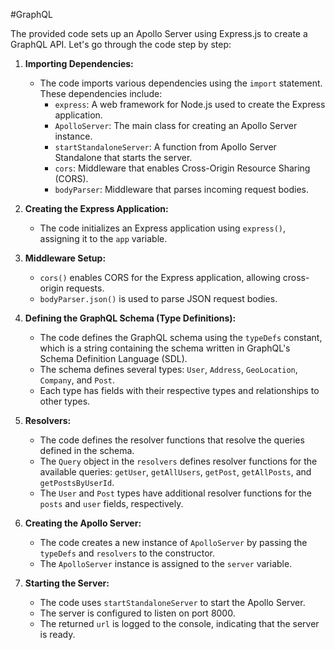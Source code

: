 #GraphQL

The provided code sets up an Apollo Server using Express.js to create a GraphQL API. Let's go through the code step by step:

1. **Importing Dependencies:**
   - The code imports various dependencies using the `import` statement. These dependencies include:
     - `express`: A web framework for Node.js used to create the Express application.
     - `ApolloServer`: The main class for creating an Apollo Server instance.
     - `startStandaloneServer`: A function from Apollo Server Standalone that starts the server.
     - `cors`: Middleware that enables Cross-Origin Resource Sharing (CORS).
     - `bodyParser`: Middleware that parses incoming request bodies.

2. **Creating the Express Application:**
   - The code initializes an Express application using `express()`, assigning it to the `app` variable.

3. **Middleware Setup:**
   - `cors()` enables CORS for the Express application, allowing cross-origin requests.
   - `bodyParser.json()` is used to parse JSON request bodies.

4. **Defining the GraphQL Schema (Type Definitions):**
   - The code defines the GraphQL schema using the `typeDefs` constant, which is a string containing the schema written in GraphQL's Schema Definition Language (SDL).
   - The schema defines several types: `User`, `Address`, `GeoLocation`, `Company`, and `Post`.
   - Each type has fields with their respective types and relationships to other types.

5. **Resolvers:**
   - The code defines the resolver functions that resolve the queries defined in the schema.
   - The `Query` object in the `resolvers` defines resolver functions for the available queries: `getUser`, `getAllUsers`, `getPost`, `getAllPosts`, and `getPostsByUserId`.
   - The `User` and `Post` types have additional resolver functions for the `posts` and `user` fields, respectively.

6. **Creating the Apollo Server:**
   - The code creates a new instance of `ApolloServer` by passing the `typeDefs` and `resolvers` to the constructor.
   - The `ApolloServer` instance is assigned to the `server` variable.

7. **Starting the Server:**
   - The code uses `startStandaloneServer` to start the Apollo Server.
   - The server is configured to listen on port 8000.
   - The returned `url` is logged to the console, indicating that the server is ready.
